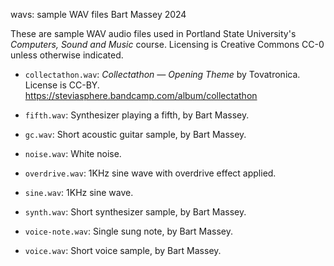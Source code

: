 wavs: sample WAV files
Bart Massey 2024

These are sample WAV audio files used in Portland State
University's *Computers, Sound and Music* course. Licensing
is Creative Commons CC-0 unless otherwise indicated.

* `collectathon.wav`: *Collectathon — Opening Theme* by
  Tovatronica. License is
  CC-BY. <https://steviasphere.bandcamp.com/album/collectathon>

* `fifth.wav`: Synthesizer playing a fifth, by Bart Massey.

* `gc.wav`: Short acoustic guitar sample, by Bart Massey.

* `noise.wav`: White noise.

* `overdrive.wav`: 1KHz sine wave with overdrive effect applied.

* `sine.wav`: 1KHz sine wave.

* `synth.wav`: Short synthesizer sample, by Bart Massey.

* `voice-note.wav`: Single sung note, by Bart Massey.

* `voice.wav`: Short voice sample, by Bart Massey.
